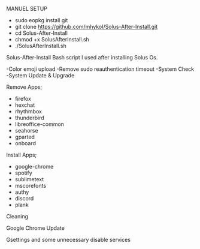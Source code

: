 MANUEL SETUP

-  sudo eopkg install git
-  git clone https://github.com/mhykoI/Solus-After-Install.git
-  cd Solus-After-Install
-  chmod +x SolusAfterInstall.sh
-  ./SolusAfterInstall.sh

Solus-After-Install
Bash script I used after installing Solus Os.

-Color emoji upload
-Remove sudo reauthentication timeout
-System Check
-System Update & Upgrade

Remove Apps;
- firefox
-  hexchat 
-  rhythmbox 
-  thunderbird 
-  libreoffice-common 
-  seahorse 
-  gparted 
-  onboard

Install Apps;
- google-chrome
- spotify
- sublimetext
- mscorefonts
- authy
- discord
- plank

Cleaning

Google Chrome Update

Gsettings and some unnecessary disable services
